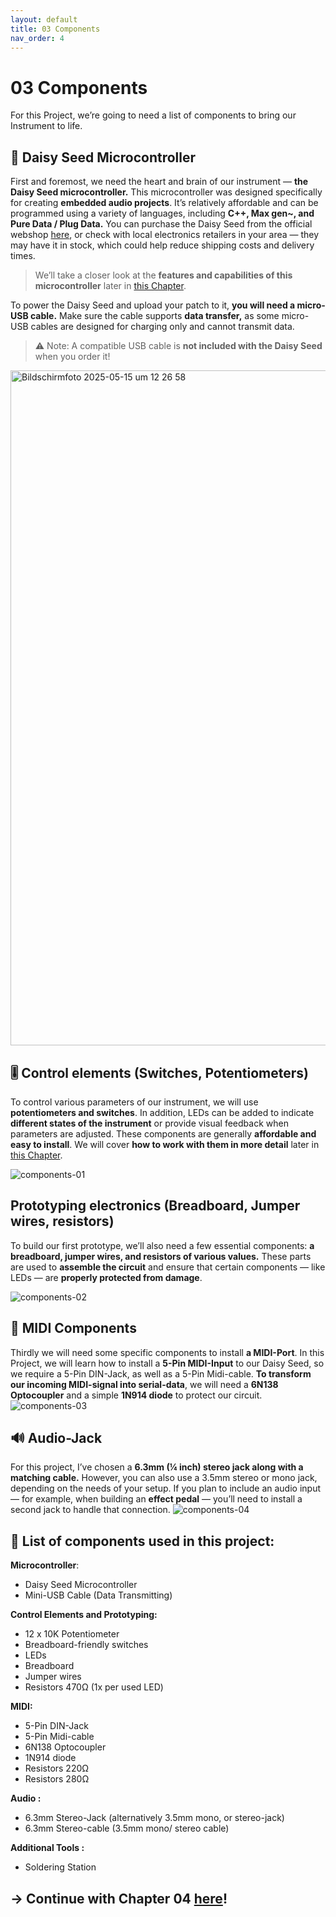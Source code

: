```yaml
---
layout: default
title: 03 Components
nav_order: 4
---
```


# 03 Components
For this Project, we’re going to need a list of components to bring our Instrument to life.

## 🌼 Daisy Seed Microcontroller

First and foremost, we need the heart and brain of our instrument — **the Daisy Seed microcontroller.**
This microcontroller was designed specifically for creating **embedded audio projects**. It’s relatively affordable and can be programmed using a variety of languages, including **C++, Max gen~, and Pure Data / Plug Data.** You can purchase the Daisy Seed from the official webshop [here](https://electro-smith.com/products/daisy-seed), or check with local electronics retailers in your area — they may have it in stock, which could help reduce shipping costs and delivery times.

> We’ll take a closer look at the **features and capabilities of this microcontroller** later in [this Chapter]({{site.baseurl}}/chapter-04/04-2-daisy-seed).

To power the Daisy Seed and upload your patch to it, **you will need a micro-USB cable.** Make sure the cable supports **data transfer,** as some micro-USB cables are designed for charging only and cannot transmit data.

> ⚠️ Note: A compatible USB cable is **not included with the Daisy Seed** when you order it!

<img width="1080" alt="Bildschirmfoto 2025-05-15 um 12 26 58" src="https://github.com/user-attachments/assets/f3291f92-d62e-4e8c-9b30-425e941ea7a2" />


## 🎚️ Control elements (Switches, Potentiometers)
To control various parameters of our instrument, we will use **potentiometers and switches**. In addition, LEDs can be added to indicate **different states of the instrument** or provide visual feedback when parameters are adjusted. These components are generally **affordable and easy to install**. We will cover **how to work with them in more detail** later in [this Chapter]({{site.baseurl}}/chapter-06/06-Daisy-Hardware-Configuration).

![components-01](https://github.com/user-attachments/assets/28208144-f4b7-4db9-8ef3-3caf6e7b2eb0)

## Prototyping electronics (Breadboard, Jumper wires, resistors)

To build our first prototype, we’ll also need a few essential components: **a breadboard, jumper wires, and resistors of various values.** These parts are used to **assemble the circuit** and ensure that certain components — like LEDs — are **properly protected from damage**.

![components-02](https://github.com/user-attachments/assets/99074a28-9f5d-4aa5-ba31-fbdaf0c2964e)

## 🔌 MIDI Components 
Thirdly we will need some specific components to install **a MIDI-Port**. In this Project, we will learn how to install a **5-Pin MIDI-Input** to our Daisy Seed, so we require a 5-Pin DIN-Jack, as well as a 5-Pin Midi-cable. **To transform our incoming MIDI-signal into serial-data**, we will need a **6N138 Optocoupler** and a simple **1N914 diode** to protect our circuit. 
![components-03](https://github.com/user-attachments/assets/5162c29c-d2ed-4fd8-b009-e4b5d7ccaecf)

## 🔊 Audio-Jack
For this project, I’ve chosen a **6.3mm (¼ inch) stereo jack along with a matching cable.** However, you can also use a 3.5mm stereo or mono jack, depending on the needs of your setup. If you plan to include an audio input — for example, when building an **effect pedal** — you’ll need to install a second jack to handle that connection.
![components-04](https://github.com/user-attachments/assets/028e0d04-d3e7-42ed-bdc7-ce1f5d540a0d)


## 📝 List of components used in this project:

  **Microcontroller**:
  - Daisy Seed Microcontroller
  - Mini-USB Cable (Data Transmitting)
  
  **Control Elements and Prototyping:**
  - 12 x 10K Potentiometer
  - Breadboard-friendly switches
  - LEDs
  - Breadboard
  - Jumper wires
  - Resistors 470Ω (1x per used LED)
  
  
  **MIDI:**
  - 5-Pin DIN-Jack
  - 5-Pin Midi-cable
  - 6N138 Optocoupler
  - 1N914 diode
  - Resistors 220Ω
  - Resistors 280Ω
  
  **Audio :**
  - 6.3mm Stereo-Jack (alternatively 3.5mm mono, or stereo-jack)
  - 6.3mm Stereo-cable (3.5mm mono/ stereo cable)
  
  **Additional Tools :**
  - Soldering Station


## → Continue with Chapter 04 [here]({{site.baseurl}}/chapter-04/04-Tools)!
